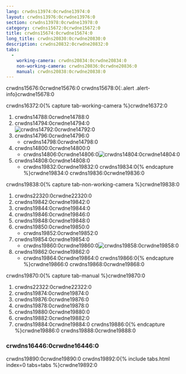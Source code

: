 ```yaml
---
lang: crwdns13974:0crwdne13974:0
layout: crwdns13976:0crwdne13976:0
section: crwdns13978:0crwdne13978:0
category: crwdns15672:0crwdne15672:0
title: crwdns15674:0crwdne15674:0
long_title: crwdns20830:0crwdne20830:0
description: crwdns20832:0crwdne20832:0
tabs:
  - 
    working-camera: crwdns20834:0crwdne20834:0
    non-working-camera: crwdns20836:0crwdne20836:0
    manual: crwdns20838:0crwdne20838:0
---
```


crwdns15676:0crwdne15676:0
crwdns15678:0{:.alert .alert-info}crwdne15678:0

crwdns16372:0{% capture tab-working-camera %}crwdne16372:0
1. crwdns14788:0crwdne14788:0
1. crwdns14794:0crwdne14794:0<br> ![crwdns14792:0crwdne14792:0](crwdns14790:0crwdne14790:0)
1. crwdns14796:0crwdne14796:0
   - crwdns14798:0crwdne14798:0
1. crwdns14800:0crwdne14800:0
   - crwdns14806:0crwdne14806:0![crwdns14804:0crwdne14804:0](crwdns14802:0crwdne14802:0)
1. crwdns14808:0crwdne14808:0
   - crwdns19832:0crwdne19832:0
crwdns19834:0{% endcapture %}crwdne19834:0
crwdns19836:0crwdne19836:0

crwdns19838:0{% capture tab-non-working-camera %}crwdne19838:0
1. crwdns22320:0crwdne22320:0
1. crwdns19842:0crwdne19842:0
1. crwdns19844:0crwdne19844:0
1. crwdns19846:0crwdne19846:0
1. crwdns19848:0crwdne19848:0
1. crwdns19850:0crwdne19850:0
   - crwdns19852:0crwdne19852:0
1. crwdns19854:0crwdne19854:0
   - crwdns19860:0crwdne19860:0![crwdns19858:0crwdne19858:0](crwdns19856:0crwdne19856:0)
1. crwdns19862:0crwdne19862:0
   - crwdns19864:0crwdne19864:0
crwdns19866:0{% endcapture %}crwdne19866:0
crwdns19868:0crwdne19868:0

crwdns19870:0{% capture tab-manual %}crwdne19870:0
1. crwdns22322:0crwdne22322:0
1. crwdns19874:0crwdne19874:0
1. crwdns19876:0crwdne19876:0
1. crwdns19878:0crwdne19878:0
1. crwdns19880:0crwdne19880:0
1. crwdns19882:0crwdne19882:0
1. crwdns19884:0crwdne19884:0
crwdns19886:0{% endcapture %}crwdne19886:0
crwdns19888:0crwdne19888:0

### crwdns16446:0crwdne16446:0

crwdns19890:0crwdne19890:0
crwdns19892:0{% include tabs.html index=0 tabs=tabs %}crwdne19892:0
